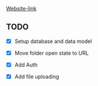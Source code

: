 <a href="https://cldrive.vercel.app/" target="_blank" rel="noopener noreferrer">Website-link</a>

## TODO

- [x] Setup database and data model
- [x] Move folder open state to URL
- [x] Add Auth
- [x] Add file uploading

